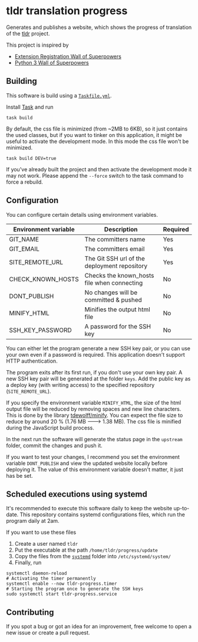 # tldr translation progress

Generates and publishes a website, which shows the progress of translation of the 
[tldr](https://github.com/tldr-pages/tldr/) project.

This project is inspired by
* [Extension Registration Wall of Superpowers](https://extreg-wos.toolforge.org/)
* [Python 3 Wall of Superpowers](http://python3wos.appspot.com/)

## Building

This software is build using a [`Taskfile.yml`](Taskfile.yml). 

Install [Task](https://taskfile.dev/#/installation) and run
```shell script
task build
```

By default, the css file is minimized (from ~2MB to 6KB), so it just contains the used classes, 
but if you want to tinker on this application, it might be useful to activate the development mode.
In this mode the css file won't be minimized.
```shell script
task build DEV=true
```

If you've already built the project and then activate the development mode it may not work.
Please append the `--force` switch to the task command to force a rebuild.

## Configuration

You can configure certain details using environment variables.

| Environment variable | Description                                  | Required |
| ---                  | ---                                          | ---      |
| GIT_NAME             | The committers name                          | Yes      |
| GIT_EMAIL            | The committers email                         | Yes      |
| SITE_REMOTE_URL      | The Git SSH url of the deployment repository | Yes      |
| CHECK_KNOWN_HOSTS    | Checks the known_hosts file when connecting  | No       |
| DONT_PUBLISH         | No changes will be committed & pushed        | No       |
| MINIFY_HTML          | Minifies the output html file                | No       |
| SSH_KEY_PASSWORD     | A password for the SSH key                   | No       |

You can either let the program generate a new SSH key pair, or you can use your own even if a password is required.
This application doesn't support HTTP authentication.

The program exits after its first run, if you don't use your own key pair.
A new SSH key pair will be generated at the folder `keys`.
Add the public key as a deploy key (with writing access) to the specified repository (`SITE_REMOTE_URL`).

If you specify the environment variable `MINIFY_HTML`, 
the size of the html output file will be reduced by removing spaces and new line characters. 
This is done by the library [tdewolff/minify](https://github.com/tdewolff/minify).
You can expect the file size to reduce by around 20 % (1.76 MB 🡒 1.38 MB).
The css file is minified during the JavaScript build process. 

In the next run the software will generate the status page in the `upstream` folder, commit the changes and push it. 

If you want to test your changes, I recommend you set the environment variable `DONT_PUBLISH` 
and view the updated website locally before deploying it.
The value of this environment variable doesn't matter, it just has be set.

## Scheduled executions using systemd

It's recommended to execute this software daily to keep the website up-to-date.
This repository contains systemd configurations files, which run the program daily at 2am.

If you want to use these files
1. Create a user named `tldr`
2. Put the executable at the path `/home/tldr/progress/update`
3. Copy the files from the [`systemd`](systemd) folder into `/etc/systemd/system/`
4. Finally, run
```shell script
systemctl daemon-reload
# Activating the timer permanently
systemctl enable --now tldr-progress.timer
# Starting the program once to generate the SSH keys
sudo systemctl start tldr-progress.service
```

## Contributing

If you spot a bug or got an idea for an improvement, free welcome to open a new issue or create a pull request. 
